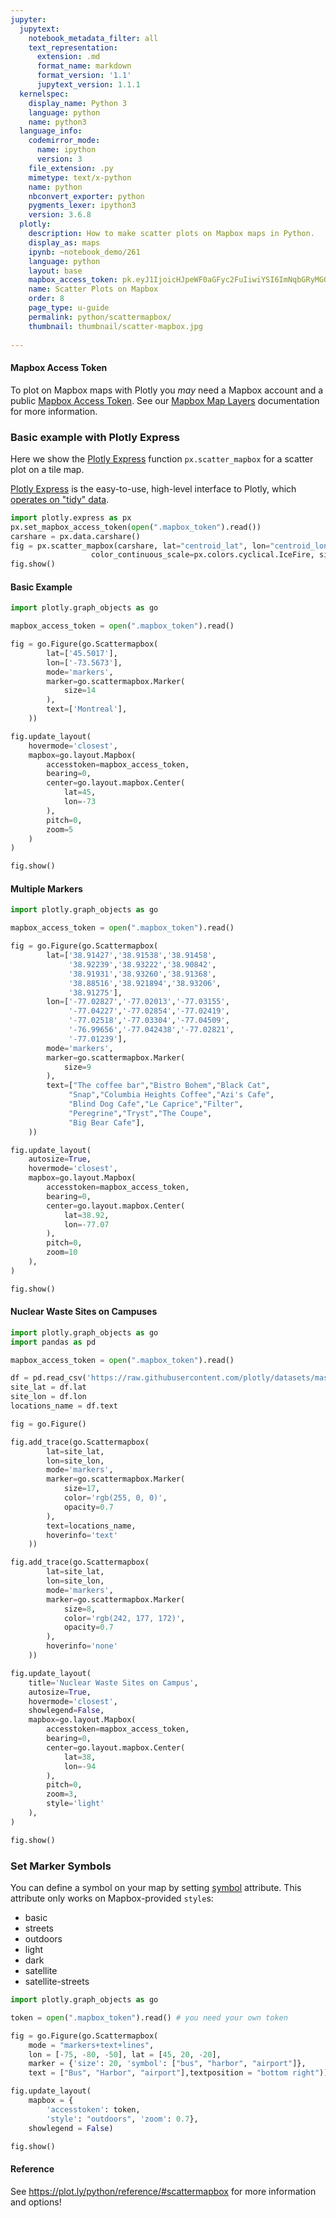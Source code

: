 ```yaml
---
jupyter:
  jupytext:
    notebook_metadata_filter: all
    text_representation:
      extension: .md
      format_name: markdown
      format_version: '1.1'
      jupytext_version: 1.1.1
  kernelspec:
    display_name: Python 3
    language: python
    name: python3
  language_info:
    codemirror_mode:
      name: ipython
      version: 3
    file_extension: .py
    mimetype: text/x-python
    name: python
    nbconvert_exporter: python
    pygments_lexer: ipython3
    version: 3.6.8
  plotly:
    description: How to make scatter plots on Mapbox maps in Python.
    display_as: maps
    ipynb: ~notebook_demo/261
    language: python
    layout: base
    mapbox_access_token: pk.eyJ1IjoicHJpeWF0aGFyc2FuIiwiYSI6ImNqbGRyMGQ5YTBhcmkzcXF6YWZldnVvZXoifQ.sN7gyyHTIq1BSfHQRBZdHA
    name: Scatter Plots on Mapbox
    order: 8
    page_type: u-guide
    permalink: python/scattermapbox/
    thumbnail: thumbnail/scatter-mapbox.jpg
    
---
```


#### Mapbox Access Token

To plot on Mapbox maps with Plotly you *may* need a Mapbox account and a public [Mapbox Access Token](https://www.mapbox.com/studio). See our [Mapbox Map Layers](/python/mapbox-layers/) documentation for more information.

### Basic example with Plotly Express

Here we show the [Plotly Express](/python/plotly-express/) function `px.scatter_mapbox` for a scatter plot on a tile map.

[Plotly Express](/python/plotly-express/) is the easy-to-use, high-level interface to Plotly, which [operates on "tidy" data](/python/px-arguments/).

```python
import plotly.express as px
px.set_mapbox_access_token(open(".mapbox_token").read())
carshare = px.data.carshare()
fig = px.scatter_mapbox(carshare, lat="centroid_lat", lon="centroid_lon",     color="peak_hour", size="car_hours",
                  color_continuous_scale=px.colors.cyclical.IceFire, size_max=15, zoom=10)
fig.show()
```

#### Basic Example

```python
import plotly.graph_objects as go

mapbox_access_token = open(".mapbox_token").read()

fig = go.Figure(go.Scattermapbox(
        lat=['45.5017'],
        lon=['-73.5673'],
        mode='markers',
        marker=go.scattermapbox.Marker(
            size=14
        ),
        text=['Montreal'],
    ))

fig.update_layout(
    hovermode='closest',
    mapbox=go.layout.Mapbox(
        accesstoken=mapbox_access_token,
        bearing=0,
        center=go.layout.mapbox.Center(
            lat=45,
            lon=-73
        ),
        pitch=0,
        zoom=5
    )
)

fig.show()
```

#### Multiple Markers

```python
import plotly.graph_objects as go

mapbox_access_token = open(".mapbox_token").read()

fig = go.Figure(go.Scattermapbox(
        lat=['38.91427','38.91538','38.91458',
             '38.92239','38.93222','38.90842',
             '38.91931','38.93260','38.91368',
             '38.88516','38.921894','38.93206',
             '38.91275'],
        lon=['-77.02827','-77.02013','-77.03155',
             '-77.04227','-77.02854','-77.02419',
             '-77.02518','-77.03304','-77.04509',
             '-76.99656','-77.042438','-77.02821',
             '-77.01239'],
        mode='markers',
        marker=go.scattermapbox.Marker(
            size=9
        ),
        text=["The coffee bar","Bistro Bohem","Black Cat",
             "Snap","Columbia Heights Coffee","Azi's Cafe",
             "Blind Dog Cafe","Le Caprice","Filter",
             "Peregrine","Tryst","The Coupe",
             "Big Bear Cafe"],
    ))

fig.update_layout(
    autosize=True,
    hovermode='closest',
    mapbox=go.layout.Mapbox(
        accesstoken=mapbox_access_token,
        bearing=0,
        center=go.layout.mapbox.Center(
            lat=38.92,
            lon=-77.07
        ),
        pitch=0,
        zoom=10
    ),
)

fig.show()
```

#### Nuclear Waste Sites on Campuses

```python
import plotly.graph_objects as go
import pandas as pd

mapbox_access_token = open(".mapbox_token").read()

df = pd.read_csv('https://raw.githubusercontent.com/plotly/datasets/master/Nuclear%20Waste%20Sites%20on%20American%20Campuses.csv')
site_lat = df.lat
site_lon = df.lon
locations_name = df.text

fig = go.Figure()

fig.add_trace(go.Scattermapbox(
        lat=site_lat,
        lon=site_lon,
        mode='markers',
        marker=go.scattermapbox.Marker(
            size=17,
            color='rgb(255, 0, 0)',
            opacity=0.7
        ),
        text=locations_name,
        hoverinfo='text'
    ))

fig.add_trace(go.Scattermapbox(
        lat=site_lat,
        lon=site_lon,
        mode='markers',
        marker=go.scattermapbox.Marker(
            size=8,
            color='rgb(242, 177, 172)',
            opacity=0.7
        ),
        hoverinfo='none'
    ))

fig.update_layout(
    title='Nuclear Waste Sites on Campus',
    autosize=True,
    hovermode='closest',
    showlegend=False,
    mapbox=go.layout.Mapbox(
        accesstoken=mapbox_access_token,
        bearing=0,
        center=go.layout.mapbox.Center(
            lat=38,
            lon=-94
        ),
        pitch=0,
        zoom=3,
        style='light'
    ),
)

fig.show()
```

### Set Marker Symbols

You can define a symbol on your map by setting [symbol](https://plot.ly/python/reference/#scattermapbox-marker-symbol) attribute. This attribute only works on Mapbox-provided `style`s:
- basic
- streets
- outdoors
- light
- dark
- satellite
- satellite-streets

```python
import plotly.graph_objects as go

token = open(".mapbox_token").read() # you need your own token

fig = go.Figure(go.Scattermapbox(
    mode = "markers+text+lines",
    lon = [-75, -80, -50], lat = [45, 20, -20],
    marker = {'size': 20, 'symbol': ["bus", "harbor", "airport"]},
    text = ["Bus", "Harbor", "airport"],textposition = "bottom right"))

fig.update_layout(
    mapbox = {
        'accesstoken': token,
        'style': "outdoors", 'zoom': 0.7},
    showlegend = False)

fig.show()
```

#### Reference
See https://plot.ly/python/reference/#scattermapbox for more information and options!
